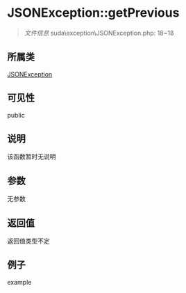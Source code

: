 # JSONException::getPrevious



> *文件信息* suda\exception\JSONException.php: 18~18

## 所属类 

[JSONException](../JSONException.md)

## 可见性

 public 

## 说明

该函数暂时无说明


## 参数


无参数


## 返回值

返回值类型不定


## 例子

example